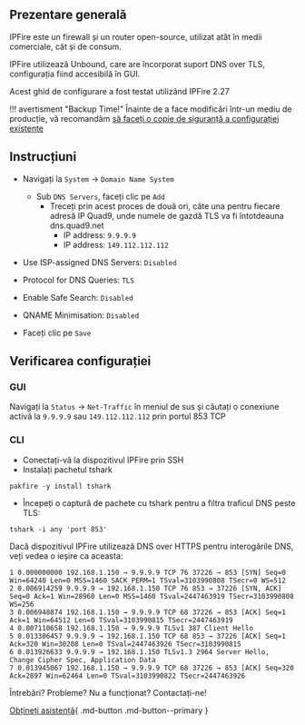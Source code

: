 ## Prezentare generală

IPFire este un firewall și un router open-source, utilizat atât în medii comerciale, cât și de consum.

IPFire utilizează Unbound, care are încorporat suport DNS over TLS, configurația fiind accesibilă în GUI.

Acest ghid de configurare a fost testat utilizând IPFire 2.27

!!! avertisment "Backup Time!"
    Înainte de a face modificări într-un mediu de producție, vă recomandăm [să faceți o copie de siguranță a configurației existente](https://wiki.ipfire.org/configuration/system/backup)

## Instrucțiuni

* Navigați la `System` -> `Domain Name System`
    * Sub `DNS Servers`, faceți clic pe `Add`
        * Treceți prin acest proces de două ori, câte una pentru fiecare adresă IP Quad9, unde numele de gazdă TLS va fi întotdeauna dns.quad9.net
            * IP address: `9.9.9.9`
            * IP address: `149.112.112.112`

* Use ISP-assigned DNS Servers: `Disabled`
* Protocol for DNS Queries: `TLS`
* Enable Safe Search: `Disabled`
* QNAME Minimisation: `Disabled`
* Faceți clic pe `Save`

## Verificarea configurației

### GUI

Navigați la `Status` -> `Net-Traffic` în meniul de sus și căutați o conexiune activă la `9.9.9.9` sau `149.112.112.112` prin portul 853 TCP

### CLI

* Conectați-vă la dispozitivul IPFire prin SSH
* Instalați pachetul tshark

```
pakfire -y install tshark
```

* Începeți o captură de pachete cu tshark pentru a filtra traficul DNS peste TLS:

```
tshark -i any 'port 853'
```

Dacă dispozitivul IPFire utilizează DNS over HTTPS pentru interogările DNS, veți vedea o ieșire ca aceasta:
```
1 0.000000000 192.168.1.150 → 9.9.9.9 TCP 76 37226 → 853 [SYN] Seq=0 Win=64240 Len=0 MSS=1460 SACK_PERM=1 TSval=3103990808 TSecr=0 WS=512
2 0.006914259 9.9.9.9 → 192.168.1.150 TCP 76 853 → 37226 [SYN, ACK] Seq=0 Ack=1 Win=28960 Len=0 MSS=1460 TSval=2447463919 TSecr=3103990808 WS=256
3 0.006948874 192.168.1.150 → 9.9.9.9 TCP 68 37226 → 853 [ACK] Seq=1 Ack=1 Win=64512 Len=0 TSval=3103990815 TSecr=2447463919
4 0.007110658 192.168.1.150 → 9.9.9.9 TLSv1 387 Client Hello
5 0.013306457 9.9.9.9 → 192.168.1.150 TCP 68 853 → 37226 [ACK] Seq=1 Ack=320 Win=30208 Len=0 TSval=2447463926 TSecr=3103990815
6 0.013926633 9.9.9.9 → 192.168.1.150 TLSv1.3 2964 Server Hello, Change Cipher Spec, Application Data
7 0.013945067 192.168.1.150 → 9.9.9.9 TCP 68 37226 → 853 [ACK] Seq=320 Ack=2897 Win=62464 Len=0 TSval=3103990822 TSecr=2447463926
```

Întrebări? Probleme? Nu a funcționat? Contactați-ne!

[Obțineți asistență](https://quad9.net/support/contact){ .md-button .md-button--primary }
